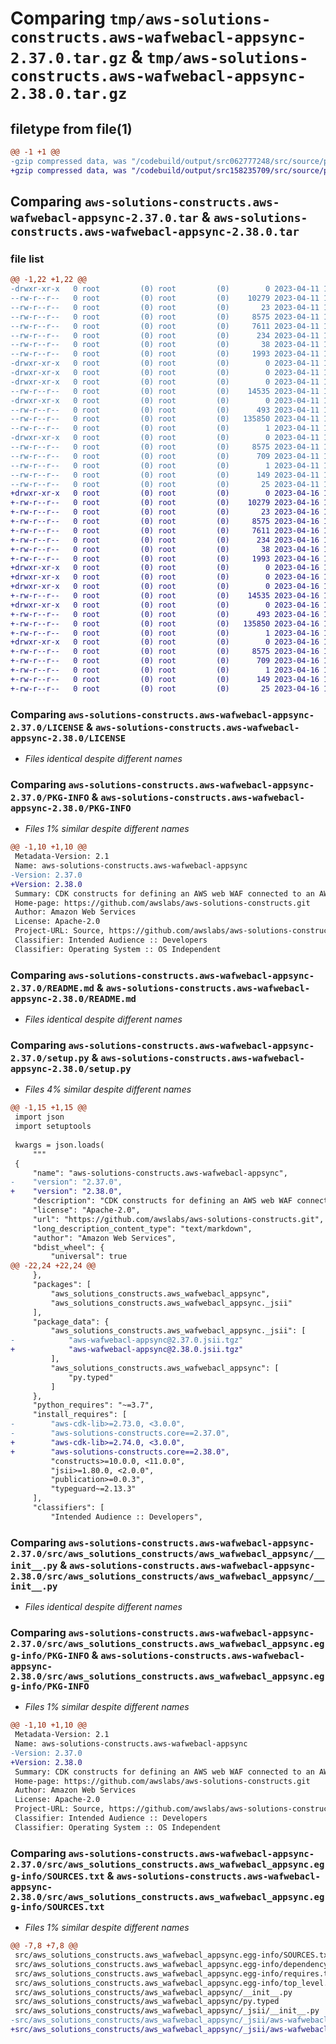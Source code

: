 # Comparing `tmp/aws-solutions-constructs.aws-wafwebacl-appsync-2.37.0.tar.gz` & `tmp/aws-solutions-constructs.aws-wafwebacl-appsync-2.38.0.tar.gz`

## filetype from file(1)

```diff
@@ -1 +1 @@
-gzip compressed data, was "/codebuild/output/src062777248/src/source/patterns/@aws-solutions-constructs/aws-wafwebacl-appsync/dist/python/aws-solutions-co", last modified: Tue Apr 11 17:42:41 2023, max compression
+gzip compressed data, was "/codebuild/output/src158235709/src/source/patterns/@aws-solutions-constructs/aws-wafwebacl-appsync/dist/python/aws-solutions-co", last modified: Sun Apr 16 12:19:30 2023, max compression
```

## Comparing `aws-solutions-constructs.aws-wafwebacl-appsync-2.37.0.tar` & `aws-solutions-constructs.aws-wafwebacl-appsync-2.38.0.tar`

### file list

```diff
@@ -1,22 +1,22 @@
-drwxr-xr-x   0 root         (0) root         (0)        0 2023-04-11 17:42:41.000000 aws-solutions-constructs.aws-wafwebacl-appsync-2.37.0/
--rw-r--r--   0 root         (0) root         (0)    10279 2023-04-11 17:42:29.000000 aws-solutions-constructs.aws-wafwebacl-appsync-2.37.0/LICENSE
--rw-r--r--   0 root         (0) root         (0)       23 2023-04-11 17:42:29.000000 aws-solutions-constructs.aws-wafwebacl-appsync-2.37.0/MANIFEST.in
--rw-r--r--   0 root         (0) root         (0)     8575 2023-04-11 17:42:41.000000 aws-solutions-constructs.aws-wafwebacl-appsync-2.37.0/PKG-INFO
--rw-r--r--   0 root         (0) root         (0)     7611 2023-04-11 17:42:29.000000 aws-solutions-constructs.aws-wafwebacl-appsync-2.37.0/README.md
--rw-r--r--   0 root         (0) root         (0)      234 2023-04-11 17:42:29.000000 aws-solutions-constructs.aws-wafwebacl-appsync-2.37.0/pyproject.toml
--rw-r--r--   0 root         (0) root         (0)       38 2023-04-11 17:42:41.000000 aws-solutions-constructs.aws-wafwebacl-appsync-2.37.0/setup.cfg
--rw-r--r--   0 root         (0) root         (0)     1993 2023-04-11 17:42:29.000000 aws-solutions-constructs.aws-wafwebacl-appsync-2.37.0/setup.py
-drwxr-xr-x   0 root         (0) root         (0)        0 2023-04-11 17:42:41.000000 aws-solutions-constructs.aws-wafwebacl-appsync-2.37.0/src/
-drwxr-xr-x   0 root         (0) root         (0)        0 2023-04-11 17:42:41.000000 aws-solutions-constructs.aws-wafwebacl-appsync-2.37.0/src/aws_solutions_constructs/
-drwxr-xr-x   0 root         (0) root         (0)        0 2023-04-11 17:42:41.000000 aws-solutions-constructs.aws-wafwebacl-appsync-2.37.0/src/aws_solutions_constructs/aws_wafwebacl_appsync/
--rw-r--r--   0 root         (0) root         (0)    14535 2023-04-11 17:42:29.000000 aws-solutions-constructs.aws-wafwebacl-appsync-2.37.0/src/aws_solutions_constructs/aws_wafwebacl_appsync/__init__.py
-drwxr-xr-x   0 root         (0) root         (0)        0 2023-04-11 17:42:41.000000 aws-solutions-constructs.aws-wafwebacl-appsync-2.37.0/src/aws_solutions_constructs/aws_wafwebacl_appsync/_jsii/
--rw-r--r--   0 root         (0) root         (0)      493 2023-04-11 17:42:29.000000 aws-solutions-constructs.aws-wafwebacl-appsync-2.37.0/src/aws_solutions_constructs/aws_wafwebacl_appsync/_jsii/__init__.py
--rw-r--r--   0 root         (0) root         (0)   135850 2023-04-11 17:42:29.000000 aws-solutions-constructs.aws-wafwebacl-appsync-2.37.0/src/aws_solutions_constructs/aws_wafwebacl_appsync/_jsii/aws-wafwebacl-appsync@2.37.0.jsii.tgz
--rw-r--r--   0 root         (0) root         (0)        1 2023-04-11 17:42:29.000000 aws-solutions-constructs.aws-wafwebacl-appsync-2.37.0/src/aws_solutions_constructs/aws_wafwebacl_appsync/py.typed
-drwxr-xr-x   0 root         (0) root         (0)        0 2023-04-11 17:42:41.000000 aws-solutions-constructs.aws-wafwebacl-appsync-2.37.0/src/aws_solutions_constructs.aws_wafwebacl_appsync.egg-info/
--rw-r--r--   0 root         (0) root         (0)     8575 2023-04-11 17:42:41.000000 aws-solutions-constructs.aws-wafwebacl-appsync-2.37.0/src/aws_solutions_constructs.aws_wafwebacl_appsync.egg-info/PKG-INFO
--rw-r--r--   0 root         (0) root         (0)      709 2023-04-11 17:42:41.000000 aws-solutions-constructs.aws-wafwebacl-appsync-2.37.0/src/aws_solutions_constructs.aws_wafwebacl_appsync.egg-info/SOURCES.txt
--rw-r--r--   0 root         (0) root         (0)        1 2023-04-11 17:42:41.000000 aws-solutions-constructs.aws-wafwebacl-appsync-2.37.0/src/aws_solutions_constructs.aws_wafwebacl_appsync.egg-info/dependency_links.txt
--rw-r--r--   0 root         (0) root         (0)      149 2023-04-11 17:42:41.000000 aws-solutions-constructs.aws-wafwebacl-appsync-2.37.0/src/aws_solutions_constructs.aws_wafwebacl_appsync.egg-info/requires.txt
--rw-r--r--   0 root         (0) root         (0)       25 2023-04-11 17:42:41.000000 aws-solutions-constructs.aws-wafwebacl-appsync-2.37.0/src/aws_solutions_constructs.aws_wafwebacl_appsync.egg-info/top_level.txt
+drwxr-xr-x   0 root         (0) root         (0)        0 2023-04-16 12:19:30.000000 aws-solutions-constructs.aws-wafwebacl-appsync-2.38.0/
+-rw-r--r--   0 root         (0) root         (0)    10279 2023-04-16 12:19:18.000000 aws-solutions-constructs.aws-wafwebacl-appsync-2.38.0/LICENSE
+-rw-r--r--   0 root         (0) root         (0)       23 2023-04-16 12:19:18.000000 aws-solutions-constructs.aws-wafwebacl-appsync-2.38.0/MANIFEST.in
+-rw-r--r--   0 root         (0) root         (0)     8575 2023-04-16 12:19:30.000000 aws-solutions-constructs.aws-wafwebacl-appsync-2.38.0/PKG-INFO
+-rw-r--r--   0 root         (0) root         (0)     7611 2023-04-16 12:19:18.000000 aws-solutions-constructs.aws-wafwebacl-appsync-2.38.0/README.md
+-rw-r--r--   0 root         (0) root         (0)      234 2023-04-16 12:19:18.000000 aws-solutions-constructs.aws-wafwebacl-appsync-2.38.0/pyproject.toml
+-rw-r--r--   0 root         (0) root         (0)       38 2023-04-16 12:19:30.000000 aws-solutions-constructs.aws-wafwebacl-appsync-2.38.0/setup.cfg
+-rw-r--r--   0 root         (0) root         (0)     1993 2023-04-16 12:19:18.000000 aws-solutions-constructs.aws-wafwebacl-appsync-2.38.0/setup.py
+drwxr-xr-x   0 root         (0) root         (0)        0 2023-04-16 12:19:29.000000 aws-solutions-constructs.aws-wafwebacl-appsync-2.38.0/src/
+drwxr-xr-x   0 root         (0) root         (0)        0 2023-04-16 12:19:29.000000 aws-solutions-constructs.aws-wafwebacl-appsync-2.38.0/src/aws_solutions_constructs/
+drwxr-xr-x   0 root         (0) root         (0)        0 2023-04-16 12:19:30.000000 aws-solutions-constructs.aws-wafwebacl-appsync-2.38.0/src/aws_solutions_constructs/aws_wafwebacl_appsync/
+-rw-r--r--   0 root         (0) root         (0)    14535 2023-04-16 12:19:18.000000 aws-solutions-constructs.aws-wafwebacl-appsync-2.38.0/src/aws_solutions_constructs/aws_wafwebacl_appsync/__init__.py
+drwxr-xr-x   0 root         (0) root         (0)        0 2023-04-16 12:19:30.000000 aws-solutions-constructs.aws-wafwebacl-appsync-2.38.0/src/aws_solutions_constructs/aws_wafwebacl_appsync/_jsii/
+-rw-r--r--   0 root         (0) root         (0)      493 2023-04-16 12:19:18.000000 aws-solutions-constructs.aws-wafwebacl-appsync-2.38.0/src/aws_solutions_constructs/aws_wafwebacl_appsync/_jsii/__init__.py
+-rw-r--r--   0 root         (0) root         (0)   135850 2023-04-16 12:19:18.000000 aws-solutions-constructs.aws-wafwebacl-appsync-2.38.0/src/aws_solutions_constructs/aws_wafwebacl_appsync/_jsii/aws-wafwebacl-appsync@2.38.0.jsii.tgz
+-rw-r--r--   0 root         (0) root         (0)        1 2023-04-16 12:19:18.000000 aws-solutions-constructs.aws-wafwebacl-appsync-2.38.0/src/aws_solutions_constructs/aws_wafwebacl_appsync/py.typed
+drwxr-xr-x   0 root         (0) root         (0)        0 2023-04-16 12:19:30.000000 aws-solutions-constructs.aws-wafwebacl-appsync-2.38.0/src/aws_solutions_constructs.aws_wafwebacl_appsync.egg-info/
+-rw-r--r--   0 root         (0) root         (0)     8575 2023-04-16 12:19:29.000000 aws-solutions-constructs.aws-wafwebacl-appsync-2.38.0/src/aws_solutions_constructs.aws_wafwebacl_appsync.egg-info/PKG-INFO
+-rw-r--r--   0 root         (0) root         (0)      709 2023-04-16 12:19:29.000000 aws-solutions-constructs.aws-wafwebacl-appsync-2.38.0/src/aws_solutions_constructs.aws_wafwebacl_appsync.egg-info/SOURCES.txt
+-rw-r--r--   0 root         (0) root         (0)        1 2023-04-16 12:19:29.000000 aws-solutions-constructs.aws-wafwebacl-appsync-2.38.0/src/aws_solutions_constructs.aws_wafwebacl_appsync.egg-info/dependency_links.txt
+-rw-r--r--   0 root         (0) root         (0)      149 2023-04-16 12:19:29.000000 aws-solutions-constructs.aws-wafwebacl-appsync-2.38.0/src/aws_solutions_constructs.aws_wafwebacl_appsync.egg-info/requires.txt
+-rw-r--r--   0 root         (0) root         (0)       25 2023-04-16 12:19:29.000000 aws-solutions-constructs.aws-wafwebacl-appsync-2.38.0/src/aws_solutions_constructs.aws_wafwebacl_appsync.egg-info/top_level.txt
```

### Comparing `aws-solutions-constructs.aws-wafwebacl-appsync-2.37.0/LICENSE` & `aws-solutions-constructs.aws-wafwebacl-appsync-2.38.0/LICENSE`

 * *Files identical despite different names*

### Comparing `aws-solutions-constructs.aws-wafwebacl-appsync-2.37.0/PKG-INFO` & `aws-solutions-constructs.aws-wafwebacl-appsync-2.38.0/PKG-INFO`

 * *Files 1% similar despite different names*

```diff
@@ -1,10 +1,10 @@
 Metadata-Version: 2.1
 Name: aws-solutions-constructs.aws-wafwebacl-appsync
-Version: 2.37.0
+Version: 2.38.0
 Summary: CDK constructs for defining an AWS web WAF connected to an AWS AppSync API.
 Home-page: https://github.com/awslabs/aws-solutions-constructs.git
 Author: Amazon Web Services
 License: Apache-2.0
 Project-URL: Source, https://github.com/awslabs/aws-solutions-constructs.git
 Classifier: Intended Audience :: Developers
 Classifier: Operating System :: OS Independent
```

### Comparing `aws-solutions-constructs.aws-wafwebacl-appsync-2.37.0/README.md` & `aws-solutions-constructs.aws-wafwebacl-appsync-2.38.0/README.md`

 * *Files identical despite different names*

### Comparing `aws-solutions-constructs.aws-wafwebacl-appsync-2.37.0/setup.py` & `aws-solutions-constructs.aws-wafwebacl-appsync-2.38.0/setup.py`

 * *Files 4% similar despite different names*

```diff
@@ -1,15 +1,15 @@
 import json
 import setuptools
 
 kwargs = json.loads(
     """
 {
     "name": "aws-solutions-constructs.aws-wafwebacl-appsync",
-    "version": "2.37.0",
+    "version": "2.38.0",
     "description": "CDK constructs for defining an AWS web WAF connected to an AWS AppSync API.",
     "license": "Apache-2.0",
     "url": "https://github.com/awslabs/aws-solutions-constructs.git",
     "long_description_content_type": "text/markdown",
     "author": "Amazon Web Services",
     "bdist_wheel": {
         "universal": true
@@ -22,24 +22,24 @@
     },
     "packages": [
         "aws_solutions_constructs.aws_wafwebacl_appsync",
         "aws_solutions_constructs.aws_wafwebacl_appsync._jsii"
     ],
     "package_data": {
         "aws_solutions_constructs.aws_wafwebacl_appsync._jsii": [
-            "aws-wafwebacl-appsync@2.37.0.jsii.tgz"
+            "aws-wafwebacl-appsync@2.38.0.jsii.tgz"
         ],
         "aws_solutions_constructs.aws_wafwebacl_appsync": [
             "py.typed"
         ]
     },
     "python_requires": "~=3.7",
     "install_requires": [
-        "aws-cdk-lib>=2.73.0, <3.0.0",
-        "aws-solutions-constructs.core==2.37.0",
+        "aws-cdk-lib>=2.74.0, <3.0.0",
+        "aws-solutions-constructs.core==2.38.0",
         "constructs>=10.0.0, <11.0.0",
         "jsii>=1.80.0, <2.0.0",
         "publication>=0.0.3",
         "typeguard~=2.13.3"
     ],
     "classifiers": [
         "Intended Audience :: Developers",
```

### Comparing `aws-solutions-constructs.aws-wafwebacl-appsync-2.37.0/src/aws_solutions_constructs/aws_wafwebacl_appsync/__init__.py` & `aws-solutions-constructs.aws-wafwebacl-appsync-2.38.0/src/aws_solutions_constructs/aws_wafwebacl_appsync/__init__.py`

 * *Files identical despite different names*

### Comparing `aws-solutions-constructs.aws-wafwebacl-appsync-2.37.0/src/aws_solutions_constructs.aws_wafwebacl_appsync.egg-info/PKG-INFO` & `aws-solutions-constructs.aws-wafwebacl-appsync-2.38.0/src/aws_solutions_constructs.aws_wafwebacl_appsync.egg-info/PKG-INFO`

 * *Files 1% similar despite different names*

```diff
@@ -1,10 +1,10 @@
 Metadata-Version: 2.1
 Name: aws-solutions-constructs.aws-wafwebacl-appsync
-Version: 2.37.0
+Version: 2.38.0
 Summary: CDK constructs for defining an AWS web WAF connected to an AWS AppSync API.
 Home-page: https://github.com/awslabs/aws-solutions-constructs.git
 Author: Amazon Web Services
 License: Apache-2.0
 Project-URL: Source, https://github.com/awslabs/aws-solutions-constructs.git
 Classifier: Intended Audience :: Developers
 Classifier: Operating System :: OS Independent
```

### Comparing `aws-solutions-constructs.aws-wafwebacl-appsync-2.37.0/src/aws_solutions_constructs.aws_wafwebacl_appsync.egg-info/SOURCES.txt` & `aws-solutions-constructs.aws-wafwebacl-appsync-2.38.0/src/aws_solutions_constructs.aws_wafwebacl_appsync.egg-info/SOURCES.txt`

 * *Files 1% similar despite different names*

```diff
@@ -7,8 +7,8 @@
 src/aws_solutions_constructs.aws_wafwebacl_appsync.egg-info/SOURCES.txt
 src/aws_solutions_constructs.aws_wafwebacl_appsync.egg-info/dependency_links.txt
 src/aws_solutions_constructs.aws_wafwebacl_appsync.egg-info/requires.txt
 src/aws_solutions_constructs.aws_wafwebacl_appsync.egg-info/top_level.txt
 src/aws_solutions_constructs/aws_wafwebacl_appsync/__init__.py
 src/aws_solutions_constructs/aws_wafwebacl_appsync/py.typed
 src/aws_solutions_constructs/aws_wafwebacl_appsync/_jsii/__init__.py
-src/aws_solutions_constructs/aws_wafwebacl_appsync/_jsii/aws-wafwebacl-appsync@2.37.0.jsii.tgz
+src/aws_solutions_constructs/aws_wafwebacl_appsync/_jsii/aws-wafwebacl-appsync@2.38.0.jsii.tgz
```

